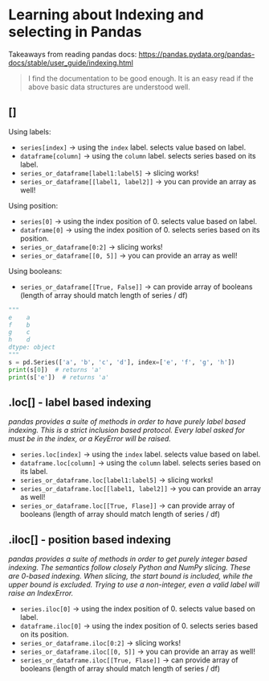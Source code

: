 # Learning about Indexing and selecting in Pandas

Takeaways from reading pandas docs: https://pandas.pydata.org/pandas-docs/stable/user_guide/indexing.html

> I find the documentation to be good enough. It is an easy read if the above basic data structures are understood well.

## []
Using labels:
- `series[index]` -> using the `index` label. selects value based on label.
- `dataframe[column]` -> using the `column` label. selects series based on its label.
- `series_or_dataframe[label1:label5]` -> slicing works!
- `series_or_dataframe[[label1, label2]]` -> you can provide an array as well!

Using position:
- `series[0]` -> using the index position of 0. selects value based on label.
- `dataframe[0]` -> using the index position of 0. selects series based on its position.
- `series_or_dataframe[0:2]` -> slicing works!
- `series_or_dataframe[[0, 5]]` -> you can provide an array as well!

Using booleans:
- `series_or_dataframe[[True, False]]` -> can provide array of booleans (length of array should match length of series / df)

```python
"""
e    a
f    b
g    c
h    d
dtype: object
"""
s = pd.Series(['a', 'b', 'c', 'd'], index=['e', 'f', 'g', 'h'])
print(s[0])  # returns 'a'
print(s['e'])  # returns 'a'
```

## .loc[] - label based indexing
*pandas provides a suite of methods in order to have purely label based indexing. This is a strict inclusion based protocol. Every label asked for must be in the index, or a KeyError will be raised.*
- `series.loc[index]` -> using the `index` label. selects value based on label.
- `dataframe.loc[column]` -> using the `column` label. selects series based on its label.
- `series_or_dataframe.loc[label1:label5]` -> slicing works!
- `series_or_dataframe.loc[[label1, label2]]` -> you can provide an array as well!
- `series_or_dataframe.loc[[True, Flase]]` -> can provide array of booleans (length of array should match length of series / df)

## .iloc[] - position based indexing
*pandas provides a suite of methods in order to get purely integer based indexing. The semantics follow closely Python and NumPy slicing. These are 0-based indexing. When slicing, the start bound is included, while the upper bound is excluded. Trying to use a non-integer, even a valid label will raise an IndexError.*
- `series.iloc[0]` -> using the index position of 0. selects value based on label.
- `dataframe.iloc[0]` -> using the index position of 0. selects series based on its position.
- `series_or_dataframe.iloc[0:2]` -> slicing works!
- `series_or_dataframe.iloc[[0, 5]]` -> you can provide an array as well!
- `series_or_dataframe.iloc[[True, Flase]]` -> can provide array of booleans (length of array should match length of series / df)
